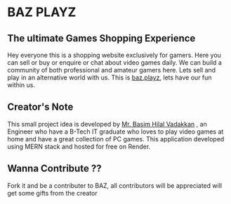 # BAZ PLAYZ 
## The ultimate Games Shopping Experience

Hey everyone this is a shopping website exclusively for gamers. Here you can sell or buy or enquire or chat about video games daily. We can build a community of both professional and amateur gamers here. Lets sell and play in an alternative world with us. This is [baz.playz](https://basiplay-mern.onrender.com/), lets have our fun within us.

## Creator's Note

This small project idea is developed by [Mr. Basim Hilal Vadakkan](https://www.linkedin.com/in/basimhilalvadakkan/) , an Engineer who have a B-Tech IT graduate who loves to play video games at home and have a great collection of PC games. This application developed using MERN stack and hosted for free on Render. 

## Wanna Contribute ??

Fork it and be a contributer to BAZ, all contributors will be appreciated will get some gifts from the creator
